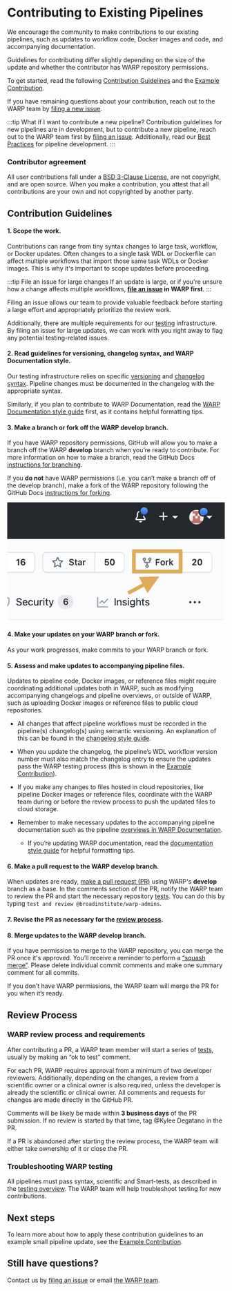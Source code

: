 # Contributing to Existing Pipelines
We encourage the community to make contributions to our existing pipelines, such as updates to workflow code, Docker images and code, and accompanying documentation. 

Guidelines for contributing differ slightly depending on the size of the update and whether the contributor has WARP repository permissions. 

To get started, read the following [Contribution Guidelines](#contribution-guidelines) and the [Example Contribution](./contribution-tutorial.md). 

If you have remaining questions about your contribution, reach out to the WARP team by [filing a new issue](https://github.com/broadinstitute/warp/issues/new).

:::tip What if I want to contribute a new pipeline?
Contribution guidelines for new pipelines are in development, but to contribute a new pipeline, reach out to the WARP team first by [filing an issue](https://github.com/broadinstitute/warp/issues/new). Additionally, read our [Best Practices](https://broadinstitute.github.io/warp/docs/About_WARP/BestPractices) for pipeline development.
:::

### Contributor agreement
All user contributions fall under a [BSD 3-Clause License](https://github.com/broadinstitute/warp/blob/master/LICENSE), are not copyright, and are open source. When you make a contribution, you attest that all contributions are your own and not copyrighted by another party.


## Contribution Guidelines
#### 1. Scope the work.
Contributions can range from tiny syntax changes to large task, workflow, or Docker updates. Often changes to a single task WDL or Dockerfile can affect multiple workflows that import those same task WDLs or Docker images. This is why it's important to scope updates before proceeding.

:::tip File an issue for large changes
If an update is large, or if you're unsure how a change affects multiple workflows, **[file an issue](https://github.com/broadinstitute/warp/issues/new) in WARP first**. 
:::

Filing an issue allows our team to provide valuable feedback before starting a large effort and appropriately prioritize the review work. 

Additionally, there are multiple requirements for our [testing](https://broadinstitute.github.io/warp/docs/About_WARP/TestingPipelines) infrastructure. By filing an issue for large updates, we can work with you right away to flag any potential testing-related issues. 

#### 2. Read guidelines for versioning, changelog syntax, and WARP Documentation style.

Our testing infrastructure relies on specific [versioning](https://broadinstitute.github.io/warp/docs/About_WARP/VersionAndReleasePipelines) and [changelog syntax](https://broadinstitute.github.io/warp/docs/contribution/contribute_to_warp/changelog_style). Pipeline changes must be documented in the changelog with the appropriate syntax.

Similarly, if you plan to contribute to WARP Documentation, read the [WARP Documentation style guide](https://broadinstitute.github.io/warp/docs/contribution/contribute_to_warp_docs/doc_style) first, as it contains helpful formatting tips.

#### 3. Make a branch or fork off the WARP develop branch.

If you have WARP repository permissions, GitHub will allow you to make a branch off the WARP **develop** branch when you’re ready to contribute. For more information on how to make a branch, read the GitHub Docs [instructions for branching](https://docs.github.com/en/desktop/contributing-and-collaborating-using-github-desktop/making-changes-in-a-branch/managing-branches#creating-a-branch). 

If you **do not** have WARP permissions (i.e. you can’t make a branch off of the develop branch), make a fork of the WARP repository following the GitHub Docs [instructions for forking](https://docs.github.com/en/get-started/quickstart/fork-a-repo).

![](fork.png)

#### 4. Make your updates on your WARP branch or fork.
As your work progresses, make commits to your WARP branch or fork. 

#### 5. Assess and make updates to accompanying pipeline files.

Updates to pipeline code, Docker images, or reference files might require coordinating additional updates both in WARP, such as modifying accompanying changelogs and pipeline overviews, or outside of WARP, such as uploading Docker images or reference files to public cloud repositories.  

* All changes that affect pipeline workflows must be recorded in the pipeline(s) changelog(s) using semantic versioning. An explanation of this can be found in the [changelog style guide](https://broadinstitute.github.io/warp/docs/contribution/contribute_to_warp/changelog_style). 

* When you update the changelog, the pipeline’s WDL workflow version number must also match the changelog entry to ensure the updates pass the WARP testing process (this is shown in the [Example Contribution](./contribution-tutorial.md)).

* If you make any changes to files hosted in cloud repositories, like pipeline Docker images or reference files, coordinate with the WARP team during or before the review process to push the updated files to cloud storage. 

* Remember to make necessary updates to the accompanying pipeline documentation such as the pipeline [overviews in WARP Documentation](https://broadinstitute.github.io/warp/).  

    * If you’re updating WARP documentation, read the [documentation style guide](https://broadinstitute.github.io/warp/docs/contribution/contribute_to_warp_docs/doc_style) for helpful formatting tips.

#### 6. Make a pull request to the WARP **develop** branch.

When updates are ready, [make a pull request (PR)](https://docs.github.com/en/pull-requests/collaborating-with-pull-requests/proposing-changes-to-your-work-with-pull-requests/creating-a-pull-request) using WARP's **develop** branch as a base. In the comments section of the PR, notify the WARP team to review the PR and start the necessary repository [tests](https://broadinstitute.github.io/warp/docs/About_WARP/TestingPipelines). You can do this by typing `test and review @broadinstitute/warp-admins`.

#### 7. Revise the PR as necessary for the [review process](#review-process).

#### 8. Merge updates to the WARP **develop** branch.

If you have permission to merge to the WARP repository, you can merge the PR once it's approved. You’ll receive a reminder to perform a [“squash merge”](https://docs.github.com/en/github/collaborating-with-pull-requests/incorporating-changes-from-a-pull-request/about-pull-request-merges#squash-and-merge-your-pull-request-commits). Please delete individual commit comments and make one summary comment for all commits. 

If you don’t have WARP permissions, the WARP team will merge the PR for you when it’s ready.

## Review Process

### WARP review process and requirements
After contributing a PR, a WARP team member will start a series of [tests](https://broadinstitute.github.io/warp/docs/About_WARP/TestingPipelines), usually by making an “ok to test” comment.

For each PR, WARP requires approval from a minimum of two developer reviewers. Additionally, depending on the changes, a review from a scientific owner or a clinical owner is also required, unless the developer is already the scientific or clinical owner. All comments and requests for changes are made directly in the GitHub PR. 

Comments will be likely be made within **3 business days** of the PR submission. If no review is started by that time, tag @Kylee Degatano in the PR. 

If a PR is abandoned after starting the review process, the WARP team will either take ownership of it or close the PR.

### Troubleshooting WARP testing
All pipelines must pass syntax, scientific and Smart-tests, as described in the [testing overview](https://broadinstitute.github.io/warp/docs/About_WARP/TestingPipelines). The WARP team will help troubleshoot testing for new contributions. 

## Next steps
To learn more about how to apply these contribution guidelines to an example small pipeline update, see the [Example Contribution](./contribution-tutorial.md).

## Still have questions?
Contact us by [filing an issue](https://github.com/broadinstitute/warp/issues/new) or email [the WARP team](mailto:warp-pipelines-help@broadinstitute.org). 
